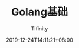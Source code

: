 ---
title: "Golang基础"
date: 2019-12-24T14:11:21+08:00
draft: true
categories: ["未分类"]
tags: ["none"]
featured_image: 
author: "Tifinity"
---